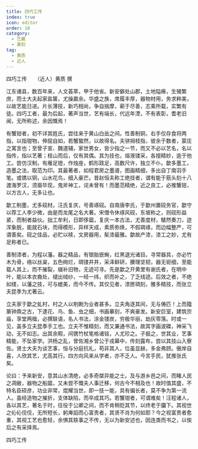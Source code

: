 ```yaml
---
title: 四巧工传
index: true
icon: editor
order: 10
category:
  - 艺藏
  - 篆刻
tag:
  - 黄质
  - 近人
---
```


四巧工传　　（近人）黄质 撰  

江东诸县，数百年来，人文荟萃，甲于他省。新安僻处山郡，土地隘瘠，生殖繁庶，而士大夫起家盐箧，尤操嬴余。华盛之族，席履丰厚，器物材用，务求粹美，以故艺能日进。片长薄技，新巧相尚，争自揣摩，蕲于尽善，志乘所载，实繁有徒。四巧工者，最为后起，著声当世，艺有端长，代远年湮，不有表彰，耆老旧闻，无所称述，余因慨焉！  

有蟹钳者，初不详其姓氏，尝往来于黄山白岳之间。性善制铜，右手仅存食将两指，以指钳物，伸屈自如，若蟹螯然，以故得名。夫骈拇枝指，彼余于数者，蒙庄之寓言也；至曾子宣、魏道辅，家世男女，皆少指之一节，而又不必以艺名，名以指传，指以艺著；枝山而后，仅有其偶。其为技也，熔液镂采，各擅精妙，逾于他工。尝仿汉制，有雁足镫，作烛座，鹤形跂足，高数尺许，独立不仆。歙多墨工，造墨之法，取范为印。其最著者，如程君房之墨谱，图画精细，多出自丁南羽手笔。或镌以铜，山水花鸟，细入豪芒。昔赵恒夫称工绝技者，谓有能于筋头刻十八渡海罗汉，须眉毕现，鬼斧神工，诧未曾有！而墨范精绝，近之良工，必推蟹钳，以方古人，无多让也。  

歙工制墨，尤多砚材。汪氏复庆，号善琢砚。自南唐李氏，于歙州置砚务官，歙守以荐工人李少微，由是而龙尾之名大著。宋僧令休琢风砚，东坡称之，则砚形益紧，而制者益伙。拙工牟利，日即侈窳，复庆一本古法，尤善度材，騞然奏刀，迹浑象脱，能就石块，而得模形，异样天成，素质弥焕，不假琱琢，而边幅整严，可谓善矣。砚之佳品，必贮以椟，文房器用，髤漆最雅。歙故产漆，漆工之妙，尤有足称者已。  

善制漆者，为程以藩。器之精品，有银胎嵌蜔，红黑退光诸目。寻常器具，亦必竹木为骨，络以丝枲，五色绚烂，琱镂井井，采泽鲜研，腠理坚韧，器无钜细，至能载人其上，而不摧裂，缀补旧物，无迹可寻。先是歙之开黄里有谢氏者，在明中叶，能以本衣裔处，褪出绒纱，一经一纬，织而补之，了乏线迹。后效之者，不绝如缕，以藩之技，可与媲美，而今不传。其仅见者，漆匣琱刻，雅多精技，而张立夫昆季为尤著云。  

立夫家于歙之虬村，村之人以剞劂为业者甚多。立夫角逐其间，无与俦匹！上而籀篆钟鼎之古，下逮花、鸟、鱼、虫之细，书画摹刻，不爽豪发。新安巨室，建筑宗庙，享堂两楹，必撰联语，名人书法，涂金镂炭，穷极华丽，劫灰零落。时或一见，盖多立夫昆季手工也。立夫不惟精刻，而又兼通书法，故其字画波磔，神采飞动，无不如志。出其余暇，间镌竹杖笔格诸铭，人尤珍之。子振之，世其业，艺事精能，不坠家学。洪杨之乱，曾佐湘乡曾公于戎幕中，传刻露布，尝以其技山入寮佐。贤士大夫为谈艺事，恒与分庭抗礼，苟非其人，位虽显赫，多金弗顾。傲岸自喜，人欣其艺，尤高其行。四方向风来从学者，亦不乏人。今言手民，犹推张氏矣。  

论曰：予来新安，意其山水清绝，必多奇桀异能之士。及与游乡邑之间，而睹人民之凋敝，器物之船窳，又未尝不慨夫人事迁移，何古今不相及也！故时值其盛，不特名臣硕彦，功业非常，焜耀当世，即一技一能，具有偏长者，莫不争为第一流人。虽经造物之摧折，支体缺陷，而卒成其巧。若蟹钳者，可谓难矣！汪程诸人，各以其艺，著名于时，往役于公卿之间，而不肯稍贬其节，以终老于牖下。其视世之伈伈伣伣，无所短长，躬庳謟而心富贵者，其贤不肖为何如耶？今之视富贵者愈重，其视工艺也愈轻，余惧其轶事之不传，无以为新安述也，因连类而书之，以俟后之有采择焉。  

四巧工传  
